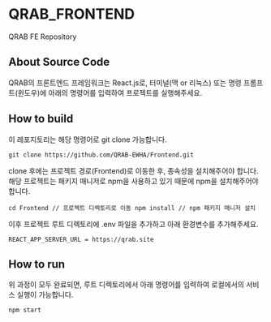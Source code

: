 <!-- Template for PROJECT REPORT of CapstoneDesign 2024-2H, initially written by khyoo -->
<!-- 본 파일은 2024년도 컴공 졸업프로젝트의 <1차보고서> 작성을 위한 기본 양식입니다. -->
<!-- 아래에 "*"..."*" 표시는 italic체로 출력하기 위해서 사용한 것입니다. -->
<!-- "내용"에 해당하는 부분을 지우고, 여러분 과제의 내용을 작성해 주세요. -->

# QRAB_FRONTEND

QRAB FE Repository

## About Source Code

QRAB의 프론트엔드 프레임워크는 React.js로, 터미널(맥 or 리눅스) 또는 명령 프롬프트(윈도우)에 아래의 명령어를 입력하여 프로젝트를 실행해주세요.

## How to build

이 레포지토리는 해당 명령어로 git clone 가능합니다.

`git clone https://github.com/QRAB-EWHA/Frontend.git`

clone 후에는 프로젝트 경로(Frontend)로 이동한 후, 종속성을 설치해주어야 합니다. 해당 프로젝트는 패키지 매니저로 npm을 사용하고 있기 때문에 npm을 설치해주어야 합니다.

``
cd Frontend // 프로젝트 디렉토리로 이동
npm install // npm 패키지 매니저 설치
``

이후 프로젝트 루트 디렉토리에 .env 파일을 추가하고 아래 환경변수를 추가해주세요.

`REACT_APP_SERVER_URL = https://qrab.site`

## How to run

위 과정이 모두 완료되면, 루트 디렉토리에서 아래 명령어를 입력하여 로컬에서의 서비스 실행이 가능합니다.

`npm start`

